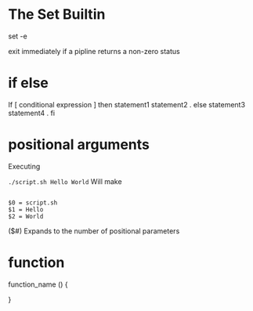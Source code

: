 # The Set Builtin
set -e

exit immediately if a pipline returns a non-zero status


# if else


If [ conditional expression ]
then
	statement1
	statement2
	.
else
	statement3
	statement4
	.
fi


# positional arguments
Executing

`./script.sh Hello World`
Will make

<code>
$0 = script.sh
$1 = Hello
$2 = World
</code>


($#) Expands to the number of positional parameters

# function
function_name () 
{

}

